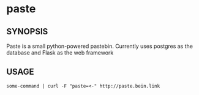 # paste
## SYNOPSIS
Paste is a small python-powered pastebin. Currently uses postgres as the database and Flask as the web framework
## USAGE
    some-command | curl -F "paste=<-" http://paste.bein.link

